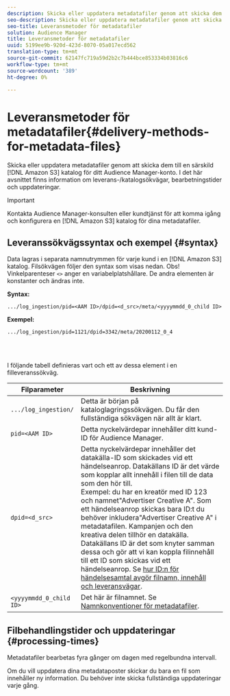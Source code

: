 ```yaml
---
description: Skicka eller uppdatera metadatafiler genom att skicka dem till en särskild Amazon S3-katalog för ditt Audience Manager-konto. I det här avsnittet finns information om leverans-/katalogsökvägar, bearbetningstider och uppdateringar.
seo-description: Skicka eller uppdatera metadatafiler genom att skicka dem till en särskild Amazon S3-katalog för ditt Audience Manager-konto. I det här avsnittet finns information om leverans-/katalogsökvägar, bearbetningstider och uppdateringar.
seo-title: Leveransmetoder för metadatafiler
solution: Audience Manager
title: Leveransmetoder för metadatafiler
uuid: 5199ee9b-920d-423d-8070-05a017ecd562
translation-type: tm+mt
source-git-commit: 62147fc719a59d2b2c7b444bce853334b03816c6
workflow-type: tm+mt
source-wordcount: '389'
ht-degree: 0%

---
```



# Leveransmetoder för metadatafiler{#delivery-methods-for-metadata-files}

Skicka eller uppdatera metadatafiler genom att skicka dem till en särskild [!DNL Amazon S3] katalog för ditt Audience Manager-konto. I det här avsnittet finns information om leverans-/katalogsökvägar, bearbetningstider och uppdateringar.

>[!IMPORTANT]
>
> Kontakta Audience Manager-konsulten eller kundtjänst för att komma igång och konfigurera en [!DNL Amazon S3] katalog för dina metadatafiler.

## Leveranssökvägssyntax och exempel {#syntax}

Data lagras i separata namnutrymmen för varje kund i en [!DNL Amazon S3] katalog. Filsökvägen följer den syntax som visas nedan. Obs! Vinkelparenteser `<>` anger en variabelplatshållare. De andra elementen är konstanter och ändras inte.

**Syntax:**

```
.../log_ingestion/pid=<AAM ID>/dpid=<d_src>/meta/<yyyymmdd_0_child ID>
```

**Exempel:**

```
.../log_ingestion/pid=1121/dpid=3342/meta/20200112_0_4
```

<br> 

I följande tabell definieras vart och ett av dessa element i en filleveranssökväg.


| Filparameter | Beskrivning |
---------|----------|
| `.../log_ingestion/` | Detta är början på kataloglagringssökvägen. Du får den fullständiga sökvägen när allt är klart. |
| `pid=<AAM ID>` | Detta nyckelvärdepar innehåller ditt kund-ID för Audience Manager. |
| `dpid=<d_src>` | Detta nyckelvärdepar innehåller det datakälla-ID som skickades vid ett händelseanrop. Datakällans ID är det värde som kopplar allt innehåll i filen till de data som den hör till. </br> Exempel: du har en kreatör med ID 123 och namnet&quot;Advertiser Creative A&quot;. Som ett händelseanrop skickas bara ID:t du behöver inkludera&quot;Advertiser Creative A&quot; i metadatafilen. Kampanjen och den kreativa delen tillhör en datakälla. Datakällans ID är det som knyter samman dessa och gör att vi kan koppla filinnehåll till ett ID som skickas vid ett händelseanrop. Se [hur ID:n för händelsesamtal avgör filnamn, innehåll och leveransvägar](/help/using/reporting/audience-optimization-reports/metadata-files-intro/metadata-file-overview.md#how-ids-shape-file-names). |
| `<yyyymmdd_0_child ID>` | Det här är filnamnet. Se [Namnkonventioner för metadatafiler](/help/using/reporting/audience-optimization-reports/metadata-files-intro/metadata-file-names.md). |

## Filbehandlingstider och uppdateringar {#processing-times}

Metadatafiler bearbetas fyra gånger om dagen med regelbundna intervall.

Om du vill uppdatera dina metadataposter skickar du bara en fil som innehåller ny information. Du behöver inte skicka fullständiga uppdateringar varje gång.
